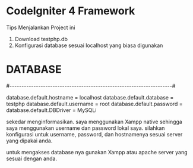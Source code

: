 # CodeIgniter 4 Framework

Tips Menjalankan Project ini

1. Download testphp.db
2. Konfigurasi database sesuai localhost yang biasa digunakan

# DATABASE

#--------------------------------------------------------------------#

database.default.hostname = localhost
database.default.database = testphp
database.default.username = root
database.default.password =
database.default.DBDriver = MySQLi

sekedar menginformasikan.
saya menggunakan Xampp native sehingga saya menggunakan username dan password lokal saya.
silahkan konfigurasi untuk username, password, dan hostnamenya sesuai server yang dipakai anda.

untuk mengakses database nya gunakan Xampp atau apache server yang sesuai dengan anda.
